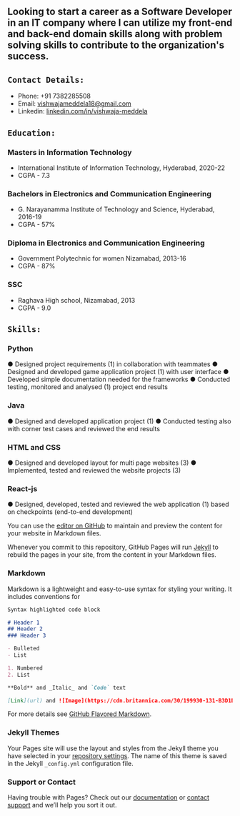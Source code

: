 

## Looking to start a career as a Software Developer in an IT company where I can utilize my front-end and back-end domain skills along with problem solving skills to contribute to the organization's success.

## **`Contact Details:`**
- Phone: +91 7382285508
- Email:  vishwajameddela18@gmail.com
- Linkedin: [linkedin.com/in/vishwaja-meddela](linkedin.com/in/vishwaja-meddela)

## **`Education:`**
   ### **Masters in Information Technology** 
   - International Institute of Information Technology, Hyderabad, 2020-22 
   - CGPA - 7.3

  ### **Bachelors in Electronics and Communication Engineering**
   - G. Narayanamma Institute of Technology and Science, Hyderabad, 2016-19 
  - CGPA - 57%

  ### **Diploma in  Electronics and Communication Engineering**
  - Government Polytechnic for women Nizamabad,  2013-16 
  - CGPA - 87%

  ### **SSC** 
  - Raghava High school, Nizamabad,  2013 
  - CGPA - 9.0

## **`Skills: `**
### **Python**

●	Designed project requirements (1)  in collaboration with teammates
●	Designed and developed game application project (1) with user interface
●	Developed simple documentation needed for the frameworks
●	Conducted testing, monitored  and analysed (1) project end results

### Java

●	Designed and developed application project (1)
●	Conducted testing also with corner test cases and reviewed the end results

### HTML and CSS

●	Designed and developed layout for multi page websites (3)
●	Implemented, tested and reviewed the website projects (3)

### React-js
●	Designed, developed, tested and reviewed the web application (1) based on checkpoints (end-to-end development)

You can use the [editor on GitHub](https://github.com/divyaparvatala/divyaparvatala.github.io/edit/main/README.md) to maintain and preview the content for your website in Markdown files.

Whenever you commit to this repository, GitHub Pages will run [Jekyll](https://jekyllrb.com/) to rebuild the pages in your site, from the content in your Markdown files.

### Markdown

Markdown is a lightweight and easy-to-use syntax for styling your writing. It includes conventions for

```markdown
Syntax highlighted code block

# Header 1
## Header 2
### Header 3

- Bulleted
- List

1. Numbered
2. List

**Bold** and _Italic_ and `Code` text

[Link](url) and ![Image](https://cdn.britannica.com/30/199930-131-B3D1D347/computer.jpg)
```

For more details see [GitHub Flavored Markdown](https://guides.github.com/features/mastering-markdown/).

### Jekyll Themes

Your Pages site will use the layout and styles from the Jekyll theme you have selected in your [repository settings](https://github.com/divyaparvatala/divyaparvatala.github.io/settings/pages). The name of this theme is saved in the Jekyll `_config.yml` configuration file.

### Support or Contact

Having trouble with Pages? Check out our [documentation](https://docs.github.com/categories/github-pages-basics/) or [contact support](https://support.github.com/contact) and we’ll help you sort it out.
